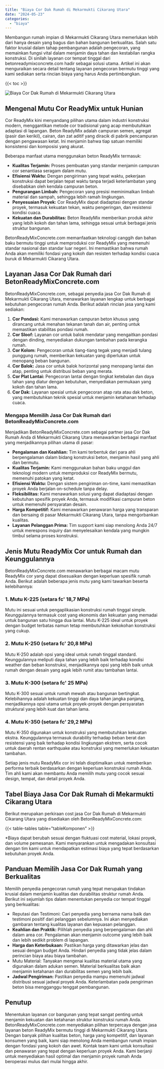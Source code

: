 ```yaml
---
title: "Biaya Cor Dak Rumah di Mekarmukti Cikarang Utara"
date: "2024-05-23"
categories: 
  - "biaya"
---
```


Membangun rumah impian di Mekarmukti Cikarang Utara memerlukan lebih dari hanya desain yang bagus dan bahan bangunan berkualitas. Salah satu faktor krusial dalam tahap pembangunan adalah pengecoran, yang memainkan fungsi vital dalam menjamin daya tahan dan kestabilan rangka konstruksi. Di sinilah layanan cor tempat tinggal dari betonreadymixconcrete.com hadir sebagai solusi utama. Artikel ini akan menguraikan secara detail tentang layanan pengecoran bermutu tinggi yang kami sediakan serta rincian biaya yang harus Anda pertimbangkan.

{{< toc >}}

![Biaya Cor Dak Rumah di Mekarmukti Cikarang Utara](https://betoncor8.github.io/cor/harga-beton-readymix-concrete%20(9).png)

## Mengenal Mutu Cor ReadyMix untuk Hunian

Cor ReadyMix kini menyandang pilihan utama dalam industri konstruksi modern, menggantikan metode cor tradisional yang acap membutuhkan adaptasi di lapangan. Beton ReadyMix adalah campuran semen, agregat (pasir dan kerikil), cairan, dan zat aditif yang diracik di pabrik pencampuran dengan pengawasan ketat. Ini menjamin bahwa tiap satuan memiliki konsistensi dan komposisi yang akurat.

Beberapa manfaat utama menggunakan beton ReadyMix termasuk:

- **Kualitas Terjamin:** Proses pembuatan yang standar menjamin campuran cor senantiasa seragam dalam mutu.
- **Efisiensi Waktu:** Dengan pengiriman yang tepat waktu, pekerjaan konstruksi dapat berjalan tepat waktu tanpa terjadi keterlambatan yang disebabkan oleh kendala campuran beton.
- **Pengurangan Limbah:** Pengecoran yang presisi meminimalkan limbah material dan sampah, sehingga lebih ramah lingkungan.
- **Penyesuaian Proyek:** Cor ReadyMix dapat diadaptasi dengan standar proyek, termasuk kekuatan tekan, waktu pengeringan, dan resistensi kondisi cuaca.
- **Kekuatan dan Durabilitas:** Beton ReadyMix memberikan produk akhir yang lebih kokoh dan tahan lama, sehingga sesuai untuk berbagai jenis struktur bangunan.

BetonReadyMixConcrete.com memanfaatkan teknologi canggih dan bahan baku bermutu tinggi untuk memproduksi cor ReadyMix yang memenuhi standar nasional dan standar luar negeri. Ini memastikan bahwa rumah Anda akan memiliki fondasi yang kokoh dan resisten terhadap kondisi cuaca buruk di Mekarmukti Cikarang Utara.

## Layanan Jasa Cor Dak Rumah dari BetonReadyMixConcrete.com

BetonReadyMixConcrete.com, sebagai penyedia jasa Cor Dak Rumah di Mekarmukti Cikarang Utara, menawarkan layanan lengkap untuk berbagai kebutuhan pengecoran rumah Anda. Berikut adalah rincian jasa yang kami sediakan:

1. **Cor Pondasi:** Kami menawarkan campuran beton khusus yang dirancang untuk menahan tekanan tanah dan air, penting untuk memastikan stabilitas pondasi rumah.
2. **Cor Sloof:** Layanan cor untuk balok mendatar yang mengaitkan pondasi dengan dinding, menyediakan dukungan tambahan pada kerangka rumah.
3. **Cor Kolom:** Pengecoran untuk tiang-tiang tegak yang menjadi tulang punggung rumah, memberikan kekuatan yang diperlukan untuk menopang beban bangunan.
4. **Cor Balok:** Jasa cor untuk balok horizontal yang menopang lantai dan atap, penting untuk distribusi beban yang merata.
5. **Cor Plat Lantai:** Pengecoran lantai dengan tingkat ketebalan dan daya tahan yang diatur dengan kebutuhan, menyediakan permukaan yang kokoh dan tahan lama.
6. **Cor Dak:** Layanan spesial untuk pengecoran atap rata atau dak beton, yang membutuhkan teknik spesial untuk menjamin ketahanan terhadap cuaca.

### Mengapa Memilih Jasa Cor Dak Rumah dari BetonReadyMixConcrete.com

Menjadikan BetonReadyMixConcrete.com sebagai partner jasa Cor Dak Rumah Anda di Mekarmukti Cikarang Utara menawarkan berbagai manfaat yang menjadikannya pilihan utama di pasar:

- **Pengalaman dan Keahlian:** Tim kami terbentuk dari para ahli berpengalaman dalam bidang konstruksi beton, menjamin hasil yang ahli dan bermutu.
- **Kualitas Terjamin:** Kami menggunakan bahan baku unggul dan teknologi modern untuk memproduksi cor ReadyMix bermutu, memenuhi patokan yang ketat.
- **Efisiensi Waktu:** Dengan sistem pengiriman on-time, kami memastikan proyek Anda berjalan on-schedule tanpa delay.
- **Fleksibilitas:** Kami menawarkan solusi yang dapat diadaptasi dengan kebutuhan spesifik proyek Anda, termasuk modifikasi campuran beton untuk memenuhi persyaratan desain.
- **Harga Kompetitif:** Kami menawarkan penawaran harga yang transparan dan bersaing di pasar Mekarmukti Cikarang Utara, tanpa mengorbankan kualitas.
- **Layanan Pelanggan Prima:** Tim support kami siap menolong Anda 24/7 untuk merespons inquiry dan menyelesaikan kendala yang mungkin timbul selama proses konstruksi.

## Jenis Mutu ReadyMix Cor untuk Rumah dan Keunggulannya

BetonReadyMixConcrete.com menawarkan berbagai macam mutu ReadyMix cor yang dapat disesuaikan dengan keperluan spesifik rumah Anda. Berikut adalah beberapa jenis mutu yang kami tawarkan beserta kelebihannya:

### 1\. Mutu K-225 (setara fc' 18,7 MPa)

Mutu ini sesuai untuk pengaplikasian konstruksi rumah tinggal simple. Keunggulannya termasuk cost yang ekonomis dan kekuatan yang memadai untuk bangunan satu hingga dua lantai. Mutu K-225 ideal untuk proyek dengan budget terbatas namun tetap membutuhkan kekokohan konstruksi yang cukup.

### 2\. Mutu K-250 (setara fc' 20,8 MPa)

Mutu K-250 adalah opsi yang ideal untuk rumah tinggal standard. Keunggulannya meliputi daya tahan yang lebih baik terhadap kondisi weather dan beban konstruksi, menjadikannya opsi yang lebih baik untuk rumah dengan desain yang agak lebih rumit atau tambahan lantai.

### 3\. Mutu K-300 (setara fc' 25 MPa)

Mutu K-300 sesuai untuk rumah mewah atau bangunan bertingkat. Kelebihannya adalah kekuatan tinggi dan daya tahan jangka panjang, menjadikannya opsi utama untuk proyek-proyek dengan persyaratan struktural yang lebih kuat dan tahan lama.

### 4\. Mutu K-350 (setara fc' 29,2 MPa)

Mutu K-350 digunakan untuk konstruksi yang membutuhkan kekuatan ekstra. Keunggulannya termasuk durability terhadap beban berat dan resistensi yang baik terhadap kondisi lingkungan ekstrem, serta cocok untuk daerah rentan earthquake atau konstruksi yang memerlukan kekuatan tambahan.

Setiap jenis mutu ReadyMix cor ini telah dioptimalkan untuk memberikan performa terbaik berdasarkan dengan keperluan konstruksi rumah Anda. Tim ahli kami akan membantu Anda memilih mutu yang cocok sesuai design, tempat, dan detail proyek Anda.

## Tabel Biaya Jasa Cor Dak Rumah di Mekarmukti Cikarang Utara

Berikut merupakan perkiraan cost jasa Cor Dak Rumah di Mekarmukti Cikarang Utara yang disediakan oleh BetonReadyMixConcrete.com:

{{< table-tables table="tableKomponen" >}}

\*Biaya dapat berubah sesuai dengan fluktuasi cost material, lokasi proyek, dan volume pemesanan. Kami menyarankan untuk mengadakan konsultasi dengan tim kami untuk mendapatkan estimasi biaya yang tepat berdasarkan kebutuhan proyek Anda.

## Panduan Memilih Jasa Cor Dak Rumah yang Berkualitas

Memilih penyedia pengecoran rumah yang tepat merupakan tindakan krusial dalam menjamin kualitas dan durabilitas struktur rumah Anda. Berikut ini sejumlah tips dalam menentukan penyedia cor tempat tinggal yang berkualitas:

- Reputasi dan Testimoni: Cari penyedia yang bernama nama baik dan testimoni positif dari pelanggan sebelumnya. Ini akan menyediakan gambaran tentang kualitas layanan dan kepuasan pelanggan.
- **Keahlian dan Praktik:** Pilihlah penyedia yang berpengalaman dan ahli dalam area cor. Pengalaman akan menjamin outcome yang lebih baik dan lebih sedikit problem di lapangan.
- **Harga dan Keterbukaan:** Pastikan harga yang ditawarkan jelas dan sesuai dengan budget Anda. Hindari penyedia yang tidak jelas dalam perincian biaya atau biaya tambahan.
- Mutu Material: Tanyakan mengenai kualitas material utama yang digunakan dalam adukan semen. Material berkualitas baik akan menjamin ketahanan dan durabilitas semen yang lebih baik.
- **Jadwal Pengiriman:** Pastikan penyedia mampu memenuhi jadwal distribusi sesuai jadwal proyek Anda. Keterlambatan pada pengiriman beton bisa mengganggu tenggat pembangunan.

## Penutup

Menentukan layanan cor bangunan yang tepat sangat penting untuk menjamin kekuatan dan ketahanan struktur konstruksi rumah Anda. BetonReadyMixConcrete.com menyediakan pilihan terpercaya dengan jasa layanan beton ReadyMix bermutu tinggi di Mekarmukti Cikarang Utara. Dengan banyak pilihan kualitas beton, harga yang kompetitif, dan layanan konsumen yang baik, kami siap menolong Anda membangun rumah impian dengan fondasi yang kokoh dan awet. Kontak team kami untuk konsultasi dan penawaran yang tepat dengan keperluan proyek Anda. Kami berjanji untuk menyediakan hasil optimal dan menjamin proyek rumah Anda beroperasi mulus dari mulai hingga akhir.
